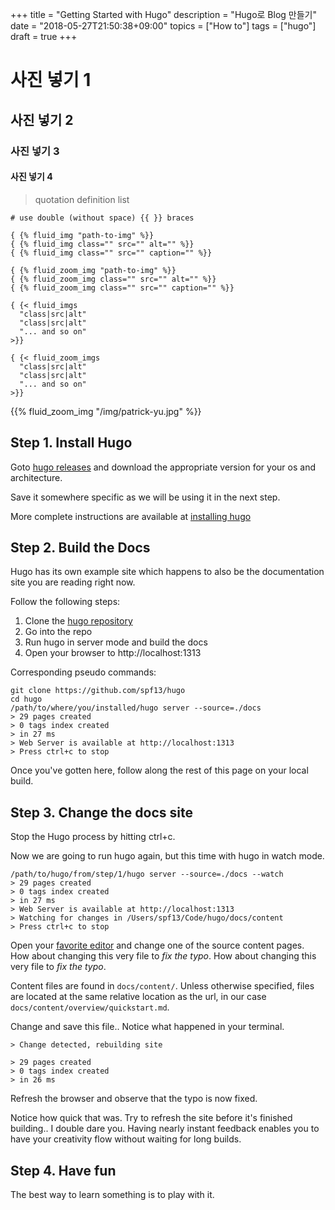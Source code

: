 +++
title = "Getting Started with Hugo"
description = "Hugo로 Blog 만들기"
date = "2018-05-27T21:50:38+09:00"
topics = ["How to"]
tags = ["hugo"]
draft = true
+++

# 사진 넣기 1

## 사진 넣기 2

### 사진 넣기 3

#### 사진 넣기 4

> quotation definition list  

```
# use double (without space) {{ }} braces

{ {% fluid_img "path-to-img" %}}
{ {% fluid_img class="" src="" alt="" %}}
{ {% fluid_img class="" src="" caption="" %}}

{ {% fluid_zoom_img "path-to-img" %}}
{ {% fluid_zoom_img class="" src="" alt="" %}}
{ {% fluid_zoom_img class="" src="" caption="" %}}

{ {< fluid_imgs
  "class|src|alt"
  "class|src|alt"
  "... and so on"
>}}

{ {< fluid_zoom_imgs
  "class|src|alt"
  "class|src|alt"
  "... and so on"
>}}
```


{{% fluid_zoom_img "/img/patrick-yu.jpg" %}}


## Step 1. Install Hugo

Goto [hugo releases](https://github.com/spf13/hugo/releases) and download the
appropriate version for your os and architecture.

Save it somewhere specific as we will be using it in the next step.

More complete instructions are available at [installing hugo](/overview/installing/)

## Step 2. Build the Docs

Hugo has its own example site which happens to also be the documentation site
you are reading right now.

Follow the following steps:

1. Clone the [hugo repository](http://github.com/spf13/hugo)
2. Go into the repo
3. Run hugo in server mode and build the docs
4. Open your browser to http://localhost:1313

Corresponding pseudo commands:

```
git clone https://github.com/spf13/hugo
cd hugo
/path/to/where/you/installed/hugo server --source=./docs
> 29 pages created
> 0 tags index created
> in 27 ms
> Web Server is available at http://localhost:1313
> Press ctrl+c to stop
```

Once you've gotten here, follow along the rest of this page on your local build.

## Step 3. Change the docs site

Stop the Hugo process by hitting ctrl+c.

Now we are going to run hugo again, but this time with hugo in watch mode.

```
/path/to/hugo/from/step/1/hugo server --source=./docs --watch
> 29 pages created
> 0 tags index created
> in 27 ms
> Web Server is available at http://localhost:1313
> Watching for changes in /Users/spf13/Code/hugo/docs/content
> Press ctrl+c to stop
```

Open your [favorite editor](http://vim.spf13.com) and change one of the source
content pages. How about changing this very file to *fix the typo*. How about changing this very file to *fix the typo*.

Content files are found in `docs/content/`. Unless otherwise specified, files
are located at the same relative location as the url, in our case
`docs/content/overview/quickstart.md`.

Change and save this file.. Notice what happened in your terminal.

```
> Change detected, rebuilding site

> 29 pages created
> 0 tags index created
> in 26 ms
```

Refresh the browser and observe that the typo is now fixed.

Notice how quick that was. Try to refresh the site before it's finished building.. I double dare you.
Having nearly instant feedback enables you to have your creativity flow without waiting for long builds.

## Step 4. Have fun

The best way to learn something is to play with it.